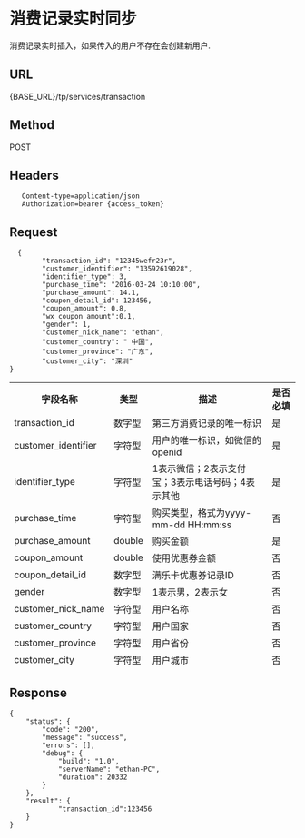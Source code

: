 # 消费记录实时同步

消费记录实时插入，如果传入的用户不存在会创建新用户.

## URL
   {BASE_URL}/tp/services/transaction

## Method
   POST

## Headers
```
   Content-type=application/json
   Authorization=bearer {access_token}
```

## Request
```
  {
      	"transaction_id": "12345wefr23r",
      	"customer_identifier": "13592619028",
      	"identifier_type": 3,
      	"purchase_time": "2016-03-24 10:10:00",
      	"purchase_amount": 14.1,
      	"coupon_detail_id": 123456,
      	"coupon_amount": 0.8,
      	"wx_coupon_amount":0.1,
      	"gender": 1,
      	"customer_nick_name": "ethan",
      	"customer_country": " 中国",
      	"customer_province": "广东",
      	"customer_city": "深圳"
}
```
<table data-tablesaw-sortable>
    <thead>
        <tr>
            <th data-tablesaw-sortable-col data-tablesaw-sortable-default-col>字段名称</th>
            <th data-tablesaw-sortable-col>类型</th>
            <th data-tablesaw-sortable-col>描述</th>
            <th data-tablesaw-sortable-col>是否必填</th>
        </tr>
	<tr>
            <td>transaction_id</th>
            <td>数字型</th>
            <td>第三方消费记录的唯一标识</th>
            <td>是</th>
        </tr>
	<tr>
            <td>customer_identifier</th>
            <td>字符型</th>
            <td>用户的唯一标识，如微信的openid</th>
            <td>是</th>
        </tr>
	<tr>
            <td>identifier_type</th>
            <td>字符型</th>
            <td>1表示微信；2表示支付宝；3表示电话号码；4表示其他</th>
            <td>是</th>
        </tr>
	<tr>
            <td>purchase_time</th>
            <td>字符型</th>
            <td>购买类型，格式为yyyy-mm-dd HH:mm:ss</th>
            <td>否</th>
        </tr>
	<tr>
            <td>purchase_amount</th>
            <td>double</th>
            <td>购买金额</th>
            <td>是</th>
        </tr>
	<tr>
            <td>coupon_amount</th>
            <td>double</th>
            <td>使用优惠券金额</th>
            <td>否</th>
        </tr>
	<tr>
            <td>coupon_detail_id</th>
            <td>数字型</th>
            <td>满乐卡优惠券记录ID</th>
            <td>否</th>
        </tr>
	<tr>
            <td>gender</th>
            <td>数字型</th>
            <td>1表示男，2表示女</th>
            <td>否</th>
        </tr>
	<tr>
            <td>customer_nick_name</th>
            <td>字符型</th>
            <td>用户名称</th>
            <td>否</th>
        </tr>
	<tr>
            <td>customer_country</th>
            <td>字符型</th>
            <td>用户国家</th>
            <td>否</th>
        </tr>
	<tr>
            <td>customer_province</th>
            <td>字符型</th>
            <td>用户省份</th>
            <td>否</th>
        </tr>
        <tr>
            <td>customer_city</th>
            <td>字符型</th>
            <td>用户城市</th>
            <td>否</th>
        </tr>
    </thead>
<table>


## Response
```
{
	"status": {
		"code": "200",
		"message": "success",
		"errors": [],
		"debug": {
			"build": "1.0",
			"serverName": "ethan-PC",
			"duration": 20332
		}
	},
	"result": {
	        "transaction_id":123456
	}
}
```
